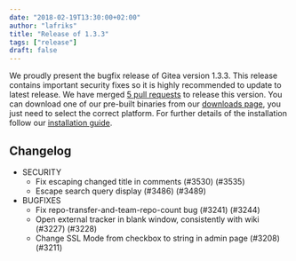 ```yaml
---
date: "2018-02-19T13:30:00+02:00"
author: "lafriks"
title: "Release of 1.3.3"
tags: ["release"]
draft: false
---
```


We proudly present the bugfix release of Gitea version 1.3.3. This release contains important
security fixes so it is highly recommended to update to latest release.
We have merged [5 pull requests](https://github.com/go-gitea/gitea/milestone/20?closed=1) to release this version.
You can download one of our pre-built binaries from our [downloads page](https://dl.gitea.io/gitea/1.3.3/), you just need to select the correct platform. For further details of the installation follow our [installation guide](https://docs.gitea.io/en-us/install-from-binary/).

<!--more-->

## Changelog

* SECURITY
  * Fix escaping changed title in comments (#3530) (#3535)
  * Escape search query display (#3486) (#3489)
* BUGFIXES
  * Fix repo-transfer-and-team-repo-count bug (#3241) (#3244)
  * Open external tracker in blank window, consistently with wiki (#3227) (#3228)
  * Change SSL Mode from checkbox to string in admin page (#3208) (#3211)
